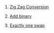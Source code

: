 1. [Zig Zag Conversion](https://leetcode.com/problems/zigzag-conversion/submissions/)

2. [Add binary](https://leetcode.com/problems/add-binary/)

3. [Exactly one swap](https://practice.geeksforgeeks.org/problems/2ac2f925b836b0625d848a0539ffd3d2d2995f92/1#)
